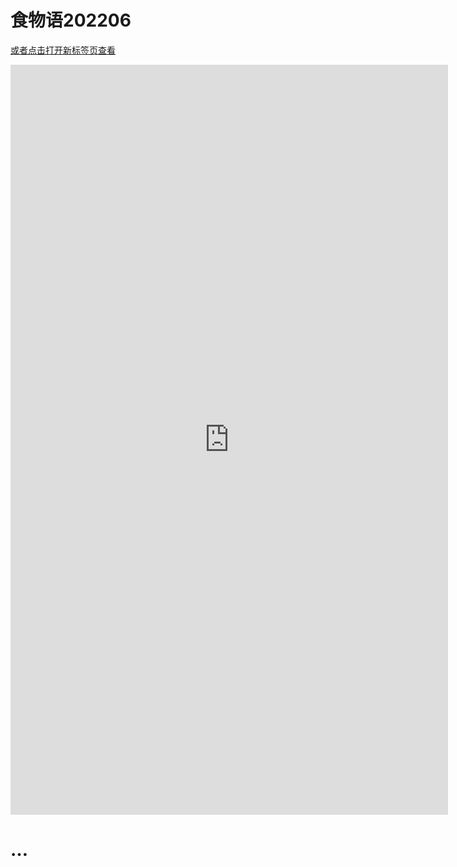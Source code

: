 # 食物语202206

<a target="_blank" href="https://mianbaoduo.com/o/bread/YpucmJZx">或者点击打开新标签页查看</a>


<iframe src="https://mianbaoduo.com/o/bread/YpucmJZx" frameBorder="0" width="700" height="1200" scrolling="yes" ></iframe>


# …

